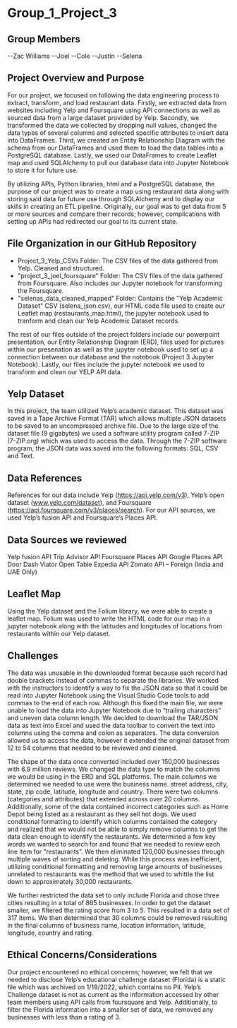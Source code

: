 # Group_1_Project_3
Group Members
--
--Zac Williams
--Joel
--Cole
--Justin
--Selena

Project Overview and Purpose
--
For our project, we focused on following the data engineering process to extract, transform, and load restaurant data. Firstly, we extracted data from websites including Yelp and Foursquare using API connections as well as sourced data from a large dataset provided by Yelp. Secondly, we transformed the data we collected by dropping null values, changed the data types of several columns and selected specific attributes to insert data into DataFrames. Third, we created an Entity Relationship Diagram with the schema from our DataFrames and used them to load the data tables into a PostgreSQL database. Lastly, we used our DataFrames to create Leaflet map and used SQLAlchemy to pull our database data into Jupyter Notebook to store it for future use.  

By utilizing APIs, Python libraries, html and a PostgreSQL database, the purpose of our project was to create a map using restaurant data along with storing said data for future use through SQLAlchemy and to display our skills in creating an ETL pipeline. Originally, our goal was to get data from 5 or more sources and compare their records; however, complications with setting up APIs had redirected our goal to its current state. 

File Organization in our GitHub Repository
--
- Project_3_Yelp_CSVs Folder: The CSV files of the data gathered from Yelp. Cleaned and structured.
- "project_3_joel_foursquare" Folder: The CSV files of the data gathered from Foursquare. Also includes our Jupyter notebook for transforming the Foursquare. 
- "selenas_data_cleaned_mapped" Folder: Contains the "Yelp Academic Dataset" CSV (selena_json.csv), our HTML code file used to create our Leaflet map (restaurants_map.html), the jupyter notebook used to tranform and clean our Yelp Academic Dataset records. 

The rest of our files outside of the project folders include our powerpoint presentation, our Entity Relationship Diagram (ERD), files used for pictures within our presenation as well as the jupyter notebook used to set up a connection between our database and the notebook (Project 3 Jupyter Notebook). Lastly, our files include the jupyter notebook we used to transform and clean our YELP API data. 

Yelp Dataset
--
In this project, the team utilized Yelp’s academic dataset. This dataset was saved in a Tape Archive Format (TAR) which allows multiple JSON datasets to be saved to an uncompressed archive file.  Due to the large size of the dataset file (9 gigabytes) we used a software utility program called 7-ZIP (7-ZIP.org) which was used to access the data. Through the 7-ZIP software program, the JSON data was saved into the following formats: SQL, CSV and Text. 


Data References
--
References for our data include Yelp (https://api.yelp.com/v3), Yelp’s open dataset (www.yelp.com/dataset), and Foursquare (https://api.foursquare.com/v3/places/search). For our API sources, we used Yelp’s fusion API and Foursquare’s Places API.

Data Sources we reviewed
--
Yelp fusion API
Trip Advisor API
Foursquare Places API
Google Places API
Door Dash
Viator
Open Table
Expedia API
Zomato API – Foreign (India and UAE Only)

Leaflet Map
--
Using the Yelp dataset and the Folium library, we were able to create a leaflet map. Folium was used to write the HTML code for our map in a jupyter notebook along with the latitudes and longitudes of locations from restaurants within our Yelp dataset. 

Challenges
--
The data was unusable in the downloaded format because each record had double brackets instead of commas to separate the libraries. We worked with the instructors to identify a way to fix the JSON data so that it could be read into Jupyter Notebook using the Visual Studio Code tools to add commas to the end of each row. Although this fixed the main file, we were unable to load the data into Jupyter Notebook due to “trailing characters” and uneven data column length. 
We decided to download the TAR/JSON data as text into Excel and used the data toolbar to convert the text into columns using the comma and colon as separators. The data conversion allowed us to access the data, however it extended the original dataset from 12 to 54 columns that needed to be reviewed and cleaned. 

The shape of the data once converted included over 150,000 businesses with 6.9 million reviews. We changed the data type to match the columns we would be using in the ERD and SQL platforms. The main columns we determined we needed to use were the business name. street address, city, state, zip code, latitude, longitude and country. There were two columns (categories and attributes) that extended across over 20 columns. Additionally, some of the data contained incorrect categories such as Home Depot being listed as a restaurant as they sell hot dogs. We used conditional formatting to identify which columns contained the category and realized that we would not be able to simply remove columns to get the data clean enough to identify the restaurants. We determined a few key words we wanted to search for and found that we needed to review each line item for “restaurants”. We then eliminated 120,000 businesses through multiple waves of sorting and deleting. While this process was inefficient, utilizing conditional formatting and removing large amounts of businesses unrelated to restaurants was the method that we used to whittle the list down to approximately 30,000 restaurants. 

We further restricted the data set to only include Florida and chose three cities resulting in a total of 865 businesses. In order to get the dataset smaller, we filtered the rating score from 3 to 5. This resulted in a data set of 317 items. We then determined that 30 columns could be removed resulting in the final columns of business name, location information, latitude, longitude, country and rating. 

Ethical Concerns/Considerations
--
Our project encountered no ethical concerns; however, we felt that we needed to disclose Yelp’s educational challenge dataset (Florida) is a static file which was archived on 1/19/2022, which contains no PII.  Yelp’s Challenge dataset is not as current as the information accessed by other team members using API calls from foursquare and Yelp. Additionally, to filter the Florida information into a smaller set of data, we removed any businesses with less than a rating of 3.
